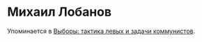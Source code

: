# Михаил Лобанов

Упоминается в [Выборы: тактика левых и задачи коммунистов](0101655a-fd7b-4799-b9f7-1b1b508431aa.md).
